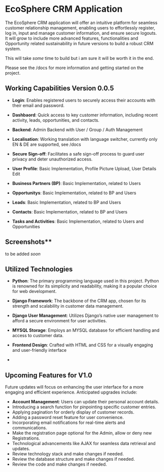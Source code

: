 
# EcoSphere CRM Application

The EcoSphere CRM application will offer an intuitive platform for seamless customer relationship management, enabling users to effortlessly register, log in, input and manage customer information, and ensure secure logouts.
It will grow to include more advanced features, functionalities and Opportunity related sustainability in future versions to build a robust CRM system. 

This will take _some_ time to build but i am sure it will be worth it in the end.

Please see the /docs for more information and getting started on the project.

## Working Capabilities Version 0.0.5

- **Login**: Enables registered users to securely access their accounts with their email and password.

- **Dashbaord**: Quick access to key customer information, including recent activity, leads, opportunities, and contacts.

- **Backend**: Admin Backend with User / Group / Auth Management

- **Localisation**: Working translation with language switcher, currently only EN & DE are supported, see /docs

- **Secure Sign-off**: Facilitates a safe sign-off process to guard user privacy and deter unauthorized access.

- **User Profile**: Basic Implementation, Profile Picture Upload, User Details Edit

- **Business Partners (BP)**: Basic Implementation, related to Users

- **Opportunitys**: Basic Implementation, related to BP and Users
 
- **Leads**: Basic Implementation, related to BP and Users
 
- **Contacts**: Basic Implementation, related to BP and Users

- **Tasks and Activities**: Basic Implementation, related to Users and Opportunities

## Screenshots**

to be added _soon_

## Utilized Technologies

- **Python**: The primary programming language used in this project. Python is renowned for its simplicity and readability, making it a popular choice for web development.

- **Django Framework**: The backbone of the CRM app, chosen for its strength and scalability in customer data management.

- **Django User Management**: Utilizes Django’s native user management to afford a secure environment for user activities.

- **MYSQL Storage**: Employs an MYSQL database for efficient handling and access to customer data.

- **Frontend Design**: Crafted with HTML and CSS for a visually engaging and user-friendly interface
- 
## Upcoming Features for V1.0
Future updates will focus on enhancing the user interface for a more engaging and efficient experience. Anticipated upgrades include:

- **Account Management**: Users can update their personal account details.
- Introducing a search function for pinpointing specific customer entries.
- Applying pagination for orderly display of customer records.
- Adding a password reset feature for user convenience.
- Incorporating email notifications for real-time alerts and communications.
- Make the registration page optional for the Admin, allow or deny new Registrations.
- Technological advancements like AJAX for seamless data retrieval and updates.
- Review technology stack and make changes if needed.
- Review the database structure and make changes if needed.
- Review the code and make changes if needed.
